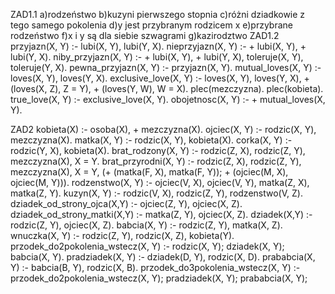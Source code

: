 ZAD1.1
a)rodzeństwo
b)kuzyni pierwszego stopnia
c)różni dziadkowie z tego samego pokolenia
d)y jest przybranym rodzicem x
e)przybrane rodzeństwo
f)x i y są dla siebie szwagrami
g)kazirodztwo
ZAD1.2
przyjazn(X, Y) :- lubi(X, Y), lubi(Y, X).
nieprzyjazn(X, Y) :- \+ lubi(X, Y), \+ lubi(Y, X).
niby_przyjazn(X, Y) :- \+ lubi(X, Y), \+ lubi(Y, X), toleruje(X, Y), toleruje(Y, X).
pewna_przyjazn(X, Y) :- przyjazn(X, Y).
mutual_loves(X, Y) :- loves(X, Y), loves(Y, X).
exclusive_love(X, Y) :- loves(X, Y), loves(Y, X), \+ (loves(X, Z), Z \= Y), \+ (loves(Y, W), W \= X).
plec(mezczyzna).
plec(kobieta).
true_love(X, Y) :- exclusive_love(X, Y).
obojetnosc(X, Y) :- \+ mutual_loves(X, Y).

ZAD2
kobieta(X) :-
	osoba(X),
	\+ mezczyzna(X).
ojciec(X, Y) :-
	rodzic(X, Y),
	mezczyzna(X).
matka(X, Y) :-
	rodzic(X, Y),
	kobieta(X).
corka(X, Y) :-
	rodzic(Y, X),
	kobieta(X).
brat_rodzony(X, Y) :-
	rodzic(Z, X),
	rodzic(Z, Y),
	mezczyzna(X),
	X \= Y.
brat_przyrodni(X, Y) :-
	rodzic(Z, X),
	rodzic(Z, Y),
	mezczyzna(X),
	X \= Y,
	(\+ (matka(F, X), matka(F, Y));
	\+ (ojciec(M, X), ojciec(M, Y))).
rodzenstwo(X, Y) :-
	ojciec(V, X),
	ojciec(V, Y),
	matka(Z, X),
	matka(Z, Y).
kuzyn(X, Y) :-
	rodzic(V, X),
	rodzic(Z, Y),
	rodzenstwo(V, Z).
dziadek_od_strony_ojca(X,Y) :-
	ojciec(Z, Y),
	ojciec(X, Z).
dziadek_od_strony_matki(X,Y) :-
	matka(Z, Y),
	ojciec(X, Z).
dziadek(X,Y) :-
	rodzic(Z, Y),
	ojciec(X, Z).
babcia(X, Y) :-
	rodzic(Z, Y),
	matka(X, Z).
wnuczka(X, Y) :-
	rodzic(Z, Y),
	rodzic(X, Z),
	kobieta(Y).
przodek_do2pokolenia_wstecz(X, Y) :-
	rodzic(X, Y);
	dziadek(X, Y);
	babcia(X, Y).
pradziadek(X, Y) :- 
	dziadek(D, Y), 
	rodzic(X, D).
prababcia(X, Y) :- 
	babcia(B, Y), 
	rodzic(X, B).
przodek_do3pokolenia_wstecz(X, Y) :-
	przodek_do2pokolenia_wstecz(X, Y); 
	pradziadek(X, Y); 
	prababcia(X, Y);
	
